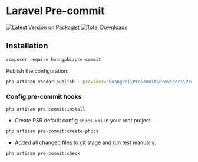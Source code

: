 # Laravel Pre-commit

[![Latest Version on Packagist](https://img.shields.io/packagist/v/hoangphi/pre-commit.svg?style=flat-square)](https://packagist.org/packages/hoangphi/pre-commit)
[![Total Downloads](https://img.shields.io/packagist/dt/hoangphi/pre-commit.svg?style=flat-square)](https://packagist.org/packages/hoangphi/pre-commit)

## Installation

```bash
composer require hoangphi/pre-commit
```

Publish the configuration:

```bash
php artisan vendor:publish --provider="HoangPhi\PreCommit\Providers\PreCommitServiceProvider" --tag=config
```

### Config pre-commit hooks
```bash
php artisan pre-commit:install
```

- Create PSR default config `phpcs.xml` in your root project.

```bash
php artisan pre-commit:create-phpcs
```

- Added all changed files to git stage and run test manually.

```bash
php artisan pre-commit:check
```
